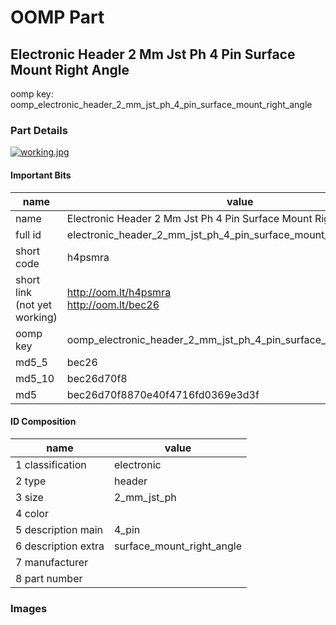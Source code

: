 # OOMP Part  
## Electronic Header 2 Mm Jst Ph 4 Pin Surface Mount Right Angle  
  
oomp key: oomp_electronic_header_2_mm_jst_ph_4_pin_surface_mount_right_angle  
  
### Part Details  
  
[![working.jpg](working_600.jpg)](working.jpg)  
  
#### Important Bits  
| name | value | 
| --- | --- | 
| name | Electronic Header 2 Mm Jst Ph 4 Pin Surface Mount Right Angle | 
| full id | electronic_header_2_mm_jst_ph_4_pin_surface_mount_right_angle | 
| short code | h4psmra | 
| short link<br>(not yet working) | http://oom.lt/h4psmra<br>http://oom.lt/bec26 | 
| oomp key | oomp_electronic_header_2_mm_jst_ph_4_pin_surface_mount_right_angle | 
| md5_5 | bec26 | 
| md5_10 | bec26d70f8 | 
| md5 | bec26d70f8870e40f4716fd0369e3d3f | 
#### ID Composition  
| name | value | 
| --- | --- | 
| 1 classification | electronic | 
| 2 type | header | 
| 3 size | 2_mm_jst_ph | 
| 4 color |  | 
| 5 description main | 4_pin | 
| 6 description extra | surface_mount_right_angle | 
| 7 manufacturer |  | 
| 8 part number |  | 
### Images  
